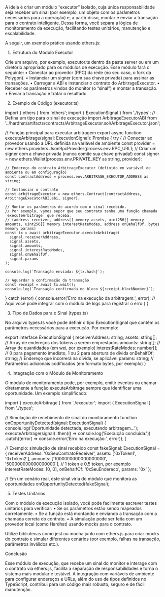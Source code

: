 A ideia é criar um módulo “executor” isolado, cuja única responsabilidade seja receber um sinal (por exemplo, um objeto com os parâmetros necessários para a operação) e, a partir disso, montar e enviar a transação para o contrato inteligente. Dessa forma, você separa a lógica de monitoramento da execução, facilitando testes unitários, manutenção e escalabilidade.

A seguir, um exemplo prático usando ethers.js:

1. Estrutura do Módulo Executor

Crie um arquivo, por exemplo, executor.ts dentro da pasta server ou em um diretório apropriado para os módulos de execução. Esse módulo fará o seguinte:
	•	Conectar ao provedor (RPC) da rede (no seu caso, o fork da Polygon).
	•	Instanciar um signer (com sua chave privada) para assinar as transações.
	•	Carregar a ABI e instanciar o contrato do ArbitrageExecutor.
	•	Receber os parâmetros vindos do monitor (o “sinal”) e montar a transação.
	•	Enviar a transação e tratar o resultado.

2. Exemplo de Código (executor.ts)

import { ethers } from 'ethers';
import { ExecutionSignal } from './types'; // Defina um tipo para o sinal de execução
import ArbitrageExecutorABI from '../hardhat/artifacts/contracts/ArbitrageExecutor.sol/ArbitrageExecutor.json';

// Função principal para executar arbitragem
export async function executeArbitrage(signal: ExecutionSignal): Promise<void> {
  try {
    // Conectar ao provedor usando a URL definida na variável de ambiente
    const provider = new ethers.providers.JsonRpcProvider(process.env.RPC_URL);
    // Criar um signer com a chave privada (nunca comite sua chave privada!)
    const signer = new ethers.Wallet(process.env.PRIVATE_KEY as string, provider);

    // Endereço do contrato ArbitrageExecutor (definido em variável de ambiente ou em configuração)
    const contractAddress = process.env.ARBITRAGE_EXECUTOR_ADDRESS as string;

    // Instanciar o contrato
    const arbitrageExecutor = new ethers.Contract(contractAddress, ArbitrageExecutorABI.abi, signer);

    // Montar os parâmetros de acordo com o sinal recebido.
    // Por exemplo, vamos supor que seu contrato tenha uma função chamada `executeArbitrage` que receba:
    // (address receiver, address[] memory assets, uint256[] memory amounts, uint256[] memory interestRateModes, address onBehalfOf, bytes memory params)
    const tx = await arbitrageExecutor.executeArbitrage(
      signal.receiverAddress,
      signal.assets,
      signal.amounts,
      signal.interestRateModes,
      signal.onBehalfOf,
      signal.params
    );

    console.log(`Transação enviada: ${tx.hash}`);

    // Aguardar a confirmação da transação
    const receipt = await tx.wait();
    console.log(`Transação confirmada no bloco ${receipt.blockNumber}`);
  } catch (error) {
    console.error('Erro na execução da arbitragem:', error);
    // Aqui você pode integrar com o módulo de logs para registrar o erro
  }
}

3. Tipo de Dados para o Sinal (types.ts)

No arquivo types.ts você pode definir o tipo ExecutionSignal que contém os parâmetros necessários para a execução. Por exemplo:

export interface ExecutionSignal {
  receiverAddress: string;
  assets: string[];             // Array de endereços dos tokens a serem emprestados
  amounts: string[];            // Array de quantidades (em wei, por exemplo)
  interestRateModes: number[];  // 0 para pagamento imediato, 1 ou 2 para abertura de dívida
  onBehalfOf: string;           // Endereço que incorrerá na dívida, se aplicável
  params: string;               // Parâmetros adicionais codificados (em formato bytes, por exemplo)
}

4. Integração com o Módulo de Monitoramento

O módulo de monitoramento pode, por exemplo, emitir eventos ou chamar diretamente a função executeArbitrage sempre que identificar uma oportunidade. Um exemplo simplificado:

import { executeArbitrage } from './executor';
import { ExecutionSignal } from './types';

// Simulação de recebimento de sinal do monitoramento
function onOpportunityDetected(signal: ExecutionSignal) {
  console.log('Oportunidade detectada, executando arbitragem...');
  executeArbitrage(signal)
    .then(() => console.log('Execução concluída.'))
    .catch((error) => console.error('Erro na execução:', error));
}

// Exemplo: simulação de sinal recebido
const fakeSignal: ExecutionSignal = {
  receiverAddress: '0xSeuContratoReceiver',
  assets: ['0xToken1', '0xToken2'],
  amounts: ['1000000000000000000', '500000000000000000'], // 1 token e 0.5 token, por exemplo
  interestRateModes: [0, 0],
  onBehalfOf: '0xSeuEndereco',
  params: '0x'
};

// Em um cenário real, este sinal viria do módulo que monitora as oportunidades
onOpportunityDetected(fakeSignal);

5. Testes Unitários

Com o módulo de execução isolado, você pode facilmente escrever testes unitários para verificar:
	•	Se os parâmetros estão sendo mapeados corretamente.
	•	Se a função está montando e enviando a transação com a chamada correta do contrato.
	•	A simulação pode ser feita com um provedor local (como Hardhat) usando mocks para o contrato.

Utilize bibliotecas como jest ou mocha junto com ethers.js para criar mocks do contrato e simular diferentes cenários (por exemplo, falhas na transação, parâmetros inválidos etc.).

Conclusão

Esse módulo de execução, que recebe um sinal do monitor e interage com o contrato via ethers.js, facilita a separação de responsabilidades e torna o sistema mais modular e testável. A integração com variáveis de ambiente para configurar endereços e URLs, além do uso de tipos definidos no TypeScript, contribui para um código mais robusto, seguro e de fácil manutenção.